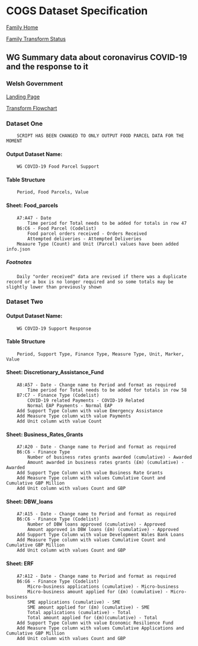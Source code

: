 # COGS Dataset Specification

[Family Home](https://gss-cogs.github.io/family-covid-19/datasets/specmenu.html)

[Family Transform Status](https://gss-cogs.github.io/family-covid-19/datasets/index.html)

## WG Summary data about coronavirus  COVID-19  and the response to it 

### Welsh Government

[Landing Page](https://gov.wales/summary-data-about-coronavirus-covid-19-and-response-it)

[Transform Flowchart](https://gss-cogs.github.io/family-covid-19/datasets/specflowcharts.html?wg-summary-data-about-coronavirus-covid-19-and-the-response-to-it/flowchart.ttl)

### Dataset One

        SCRIPT HAS BEEN CHANGED TO ONLY OUTPUT FOOD PARCEL DATA FOR THE MOMENT

#### Output Dataset Name:

		WG COVID-19 Food Parcel Support
		
#### Table Structure

		Period, Food Parcels, Value

#### Sheet: Food_parcels

		A7:A47 - Date
			Time period for Total needs to be added for totals in row 47
		B6:C6 - Food Parcel (Codelist)
			Food parcel orders received - Orders Received
			Attempted deliveries - Attempted Deliveries
        Meaaure Type (Count) and Unit (Parcel) values have been added info.json

##### Footnotes
		Daily "order received" data are revised if there was a duplicate record or a box is no longer required and so some totals may be slightly lower than previously shown

### Dataset Two

#### Output Dataset Name:

		WG COVID-19 Support Response

#### Table Structure

		Period, Support Type, Finance Type, Measure Type, Unit, Marker, Value

#### Sheet: Discretionary_Assistance_Fund

		A8:A57 - Date - Change name to Period and format as required
			Time period for Total needs to be added for totals in row 58
		B7:C7 - Finance Type (Codelist)
			COVID-19 related Payments - COVID-19 Related
			Normal EAP Payments - Normal EAP
		Add Support Type Column with value Emergency Assistance
		Add Measure Type column with value Payments
		Add Unit column with value Count


#### Sheet: Business_Rates_Grants

		A7:A20 - Date - Change name to Period and format as required
		B6:C6 - Finance Type
			Number of business rates grants awarded (cumulative) - Awarded
			Amount awarded in business rates grants (£m) (cumulative) - Awarded
		Add Support Type Column with value Business Rate Grants
		Add Measure Type column with values Cumulative Count and Cumulative GBP Million
		Add Unit column with values Count and GBP 		


#### Sheet: DBW_loans

		A7:A15 - Date - Change name to Period and format as required
		B6:C6 - Finance Type (Codelist)
			Number of DBW loans approved (cumulative) - Approved
			Amount approved in DBW loans (£m) (cumulative) - Approved
		Add Support Type Column with value Development Wales Bank Loans
		Add Measure Type column with values Cumulative Count and Cumulative GBP Million
		Add Unit column with values Count and GBP 


#### Sheet: ERF

		A7:A12 - Date - Change name to Period and format as required
		B6:G6 - Finance Type (Codelist)
			Micro-business applications (cumulative) - Micro-business
			Micro-business amount applied for (£m) (cumulative) - Micro-business
			SME applications (cumulative) - SME
			SME amount applied for (£m) (cumulative) - SME
			Total applications (cumulative) - Total
			Total amount applied for (£m)(cumulative) - Total 
		Add Support Type Column with value Economic Resilience Fund
		Add Measure Type column with values Cumulative Applications and Cumulative GBP Million
		Add Unit column with values Count and GBP 
		

